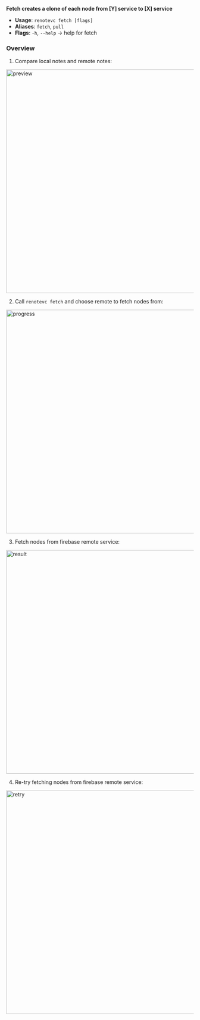 **Fetch creates a clone of each node from [Y] service to [X] service**

- **Usage**: `renotevc fetch [flags]`
- **Aliases**: `fetch`, `pull`
- **Flags**: `-h`, `--help` -> help for fetch

### Overview

1. Compare local notes and remote notes: 
<img width="600" alt="preview" src="https://user-images.githubusercontent.com/59066341/168154087-f80ed97b-6f2e-40ea-8214-78c77cd989ef.png">

2. Call `renotevc fetch` and choose remote to fetch nodes from:
<img width="600" alt="progress" src="https://user-images.githubusercontent.com/59066341/168154449-3922b3c7-3519-410d-83e0-129e730647f9.png">

3. Fetch nodes from firebase remote service:
<img width="600" alt="result" src="https://user-images.githubusercontent.com/59066341/168155341-dd4730a3-4b75-45d9-940f-1e2c410bbe19.png">

4. Re-try fetching nodes from firebase remote service:
<img width="600" alt="retry" src="https://user-images.githubusercontent.com/59066341/168155560-b9ab23d7-7423-4a07-bff6-c8b106eec44f.png">